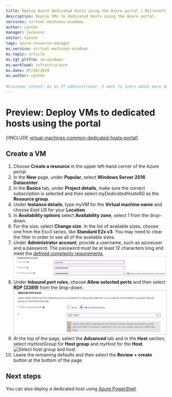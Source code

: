 ```yaml
---
title: Deploy Azure dedicated hosts using the Azure portal | Microsoft Docs
description: Deploy VMs to dedicated hosts using the Azure portal.
services: virtual-machines-windows
author: cynthn
manager: jeconnoc
editor: tysonn
tags: azure-resource-manager
ms.service: virtual-machines-windows
ms.topic: article
ms.tgt_pltfrm: vm-windows
ms.workload: infrastructure
ms.date: 07/26/2019
ms.author: cynthn

#Customer intent: As an IT administrator, I want to learn about more about using a dedicated host for my Azure virtual machines
---
```


# Preview: Deploy VMs to dedicated hosts using the portal

[!INCLUDE [virtual-machines-common-dedicated-hosts-portal](../../../includes/virtual-machines-common-dedicated-hosts-portal.md)]

## Create a VM

1. Choose **Create a resource** in the upper left-hand corner of the Azure portal.
1. In the **New** page, under **Popular**, select **Windows Server 2016 Datacenter**.
1. In the **Basics** tab, under **Project details**, make sure the correct subscription is selected and then select *myDedicatedHostsRG* as the **Resource group**. 
1. Under **Instance details**, type *myVM* for the **Virtual machine name** and choose *East US* for your **Location**.
1. In **Availability options** select **Availability zone**, select *1* from the drop-down.
1. For the size, select **Change size**. In the list of available sizes, choose one from the Esv3 series, like **Standard E2s v3**. You may need to clear the filter in order to see all of the available sizes.
1. Under **Administrator account**,  provide a username, such as *azureuser* and a password. The password must be at least 12 characters long and meet the [defined complexity requirements](faq.md#what-are-the-password-requirements-when-creating-a-vm).
    ![Enter your username and password](./media/quick-create-portal/administrator-account.png)
1. Under **Inbound port rules**, choose **Allow selected ports** and then select **RDP (3389)** from the drop-down.
	![Open ports for RDP and HTTP](./media/quick-create-portal/inbound-port-rules.png)
1. At the top of the page, select the **Advanced** tab and in the **Host** section, select *myHostGroup* for **Host group** and *myHost* for the **Host**. 
	![Select host group and host](./media/virtual-machines-common-dedicated-hosts-portal/advanced.png)
1. Leave the remaining defaults and then select the **Review + create** button at the bottom of the page.

	
## Next steps

You can also deploy a dedicated host using [Azure PowerShell](dedicated-hosts-powershell.md).